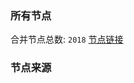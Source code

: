 ### 所有节点
合并节点总数: `2018`
[节点链接](https://raw.githubusercontent.com/rzhy1/11/master/sub/sub_merge_base64.txt)

### 节点来源